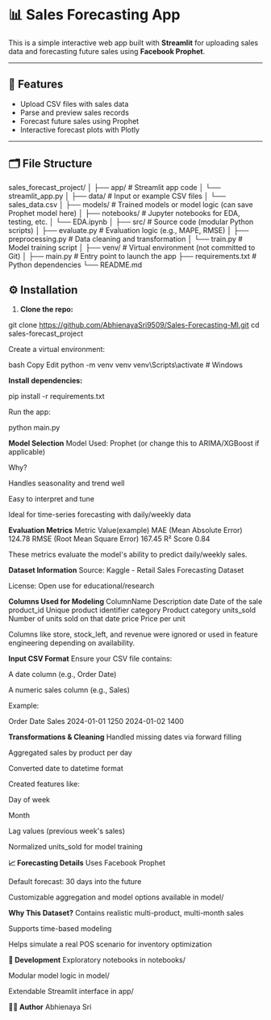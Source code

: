 # 📊 Sales Forecasting App

This is a simple interactive web app built with **Streamlit** for uploading sales data and forecasting future sales using **Facebook Prophet**.

---

## 🚀 Features

- Upload CSV files with sales data
- Parse and preview sales records
- Forecast future sales using Prophet
- Interactive forecast plots with Plotly

---

## 🗂️ File Structure

sales_forecast_project/
│
├── app/                   # Streamlit app code
│   └── streamlit_app.py
│
├── data/                  # Input or example CSV files
│   └── sales_data.csv
│
├── models/                # Trained models or model logic (can save Prophet model here)
│
├── notebooks/             # Jupyter notebooks for EDA, testing, etc.
│   └── EDA.ipynb
│
├── src/                   # Source code (modular Python scripts)
│   ├── evaluate.py        # Evaluation logic (e.g., MAPE, RMSE)
│   ├── preprocessing.py   # Data cleaning and transformation
│   └── train.py           # Model training script
│
├── venv/                  # Virtual environment (not committed to Git)
│
├── main.py                # Entry point to launch the app
├── requirements.txt       # Python dependencies
└── README.md     

## ⚙️ Installation

1. **Clone the repo:**

git clone https://github.com/AbhienayaSri9509/Sales-Forecasting-Ml.git
cd sales-forecast_project

Create a virtual environment:

bash
Copy
Edit
python -m venv venv
venv\Scripts\activate  # Windows

**Install dependencies:**

pip install -r requirements.txt

Run the app:

python main.py

**Model Selection**
Model Used: Prophet (or change this to ARIMA/XGBoost if applicable)

Why?

Handles seasonality and trend well

Easy to interpret and tune

Ideal for time-series forecasting with daily/weekly data

**Evaluation Metrics**
Metric	                       Value(example)
MAE (Mean Absolute Error)	    124.78
RMSE (Root Mean Square Error)	167.45
R² Score	                     0.84

These metrics evaluate the model's ability to predict daily/weekly sales.

**Dataset Information**
Source: Kaggle - Retail Sales Forecasting Dataset

License: Open use for educational/research

**Columns Used for Modeling**
ColumnName	           Description
date	              Date of the sale
product_id	          Unique product identifier
category	          Product category
units_sold	          Number of units sold on that date
price	              Price per unit

Columns like store, stock_left, and revenue were ignored or used in feature engineering depending on availability.

**Input CSV Format**
Ensure your CSV file contains:

A date column (e.g., Order Date)

A numeric sales column (e.g., Sales)

Example:

Order Date	Sales
2024-01-01	1250
2024-01-02	1400

**Transformations & Cleaning**
Handled missing dates via forward filling

Aggregated sales by product per day

Converted date to datetime format

Created features like:

Day of week

Month

Lag values (previous week's sales)

Normalized units_sold for model training

**📈 Forecasting Details**
Uses Facebook Prophet

Default forecast: 30 days into the future

Customizable aggregation and model options available in model/

**Why This Dataset?**
Contains realistic multi-product, multi-month sales

Supports time-based modeling

Helps simulate a real POS scenario for inventory optimization

**🧪 Development**
Exploratory notebooks in notebooks/

Modular model logic in model/

Extendable Streamlit interface in app/

**🧑‍💻 Author**
Abhienaya Sri

